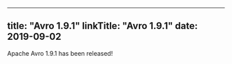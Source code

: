 
---
title: "Avro 1.9.1"
linkTitle: "Avro 1.9.1"
date: 2019-09-02
---

Apache Avro 1.9.1 has been released!
